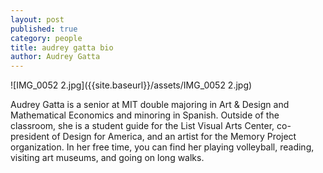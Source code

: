 ```yaml
---
layout: post
published: true
category: people
title: audrey gatta bio
author: Audrey Gatta
---
```

![IMG_0052 2.jpg]({{site.baseurl}}/assets/IMG_0052 2.jpg)

Audrey Gatta is a senior at MIT double majoring in Art & Design and Mathematical Economics and minoring in Spanish. Outside of the classroom, she is a student guide for the List Visual Arts Center, co-president of Design for America, and an artist for the Memory Project organization. In her free time, you can find her playing volleyball, reading, visiting art museums, and going on long walks.